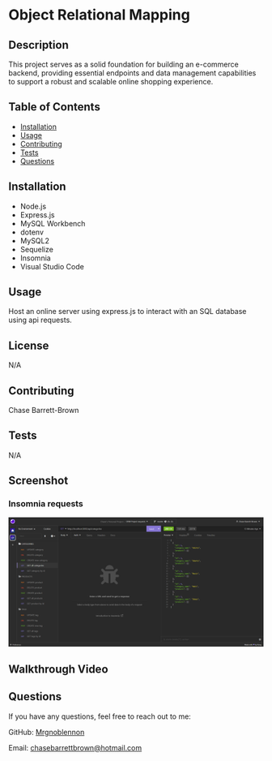 
# Object Relational Mapping

## Description
This project serves as a solid foundation for building an e-commerce backend, 
providing essential endpoints and data management capabilities to support a 
robust and scalable online shopping experience.

## 
  ## Table of Contents
  - [Installation](#installation)
  - [Usage](#usage)
  - [Contributing](#contributing)
  - [Tests](#tests)
  - [Questions](#questions)
  


## Installation
- Node.js
- Express.js
- MySQL Workbench 
- dotenv
- MySQL2
- Sequelize
- Insomnia
- Visual Studio Code

## Usage
Host an online server using express.js to interact with an SQL database using api requests.

## License
N/A

## Contributing
Chase Barrett-Brown

## Tests

N/A

## Screenshot
### Insomnia requests
![insomnia](./Assets/Insomnia.png)

## Walkthrough Video


## Questions
If you have any questions, feel free to reach out to me:

GitHub: [Mrgnoblennon](https://github.com/Mrgnoblennon)

Email: chasebarrettbrown@hotmail.com

